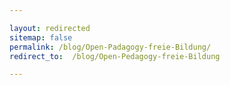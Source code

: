 ```yaml
---

layout: redirected
sitemap: false
permalink: /blog/Open-Padagogy-freie-Bildung/
redirect_to:  /blog/Open-Pedagogy-freie-Bildung

---
```


